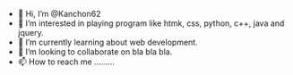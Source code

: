 - 👋 Hi, I’m @Kanchon62
- 👀 I’m interested in playing program like htmk, css, python, c++, java and jquery.
- 🌱 I’m currently learning about web development.
- 💞️ I’m looking to collaborate on bla bla bla.
- 📫 How to reach me ......... 

<!---
Kanchon62/Kanchon62 is a ✨ special ✨ repository because its `README.md` (this file) appears on your GitHub profile.
You can click the Preview link to take a look at your changes.
--->
